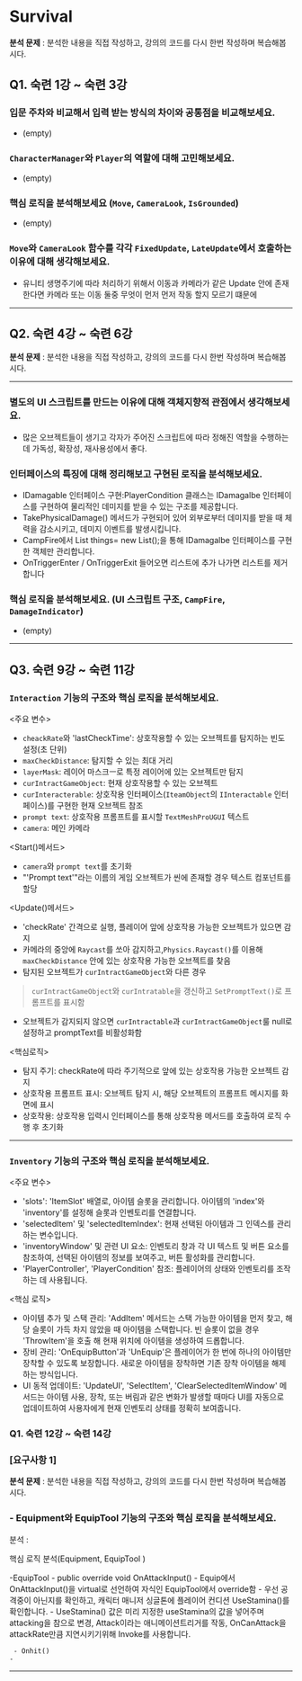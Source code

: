 # Survival

 **분석 문제** : 분석한 내용을 직접 작성하고, 강의의 코드를 다시 한번 작성하며 복습해봅시다.
 
## Q1. 숙련 1강 ~ 숙련 3강

### 입문 주차와 비교해서 입력 받는 방식의 차이와 공통점을 비교해보세요.
- (empty)
### `CharacterManager`와 `Player`의 역할에 대해 고민해보세요.
- (empty)
### 핵심 로직을 분석해보세요 (`Move`, `CameraLook`, `IsGrounded`)
- (empty)
### `Move`와 `CameraLook` 함수를 각각 `FixedUpdate`, `LateUpdate`에서 호출하는 이유에 대해 생각해보세요.
- 유니티 생명주기에 따라 처리하기 위해서 이동과 카메라가 같은 Update 안에 존재한다면 카메라 또는 이동 둘중 무엇이 먼저 먼저 작동 할지 모르기 떄문에
----
## Q2. 숙련 4강 ~ 숙련 6강
**분석 문제** : 분석한 내용을 직접 작성하고, 강의의 코드를 다시 한번 작성하며 복습해봅시다.
* * *
### 별도의 UI 스크립트를 만드는 이유에 대해 객체지향적 관점에서 생각해보세요.
- 많은 오브젝트들이 생기고 각자가 주어진 스크립트에 따라 정해진 역할을 수행하는데 가독성, 확장성, 재사용성에서 좋다.

### 인터페이스의 특징에 대해 정리해보고 구현된 로직을 분석해보세요.
- IDamagable 인터페이스 구현:PlayerCondition 클래스는 IDamagalbe 인터페이스를 구현하여 물리적인 데미지를 받을 수 있는 구조를 제공합니다.
- TakePhysicalDamage() 메서드가 구현되어 있어 외부로부터 데미지를 받을 때 체력을 감소시키고, 데미지 이벤트를 발생시킵니다.
- CampFire에서 List<IDamagalbe> things= new List<IDamagalbe>();을 통해 IDamagalbe 인터페이스를 구현한 객체만 관리합니다.
- OnTriggerEnter / OnTriggerExit 들어오면 리스트에 추가 나가면 리스트를 제거합니다

### 핵심 로직을 분석해보세요. (UI 스크립트 구조, `CampFire`, `DamageIndicator`)
- (empty)
---
## Q3. 숙련 9강 ~ 숙련 11강

### `Interaction` 기능의 구조와 핵심 로직을 분석해보세요.

<주요 변수>
- `cheackRate`와 'lastCheckTime': 상호작용할 수 있는 오브젝트를 탐지하는 빈도 설정(초 단위)
- `maxCheckDistance`: 탐지할 수 있는 최대 거리
- `layerMask`: 레이어 마스크ㅡ로 특정 레이어에 있는 오브젝트만 탐지
- `curIntractGameObject`: 현재 상호작용할 수 있는 오브젝트
- `curInteracterable`: 상호작용 인터페이스(`IteamObject`의 `IInteractable` 인터페이스)를 구현한 현재 오브젝트 참조
- `prompt text`: 상호작용 프롬프트를 표시할 `TextMeshProUGUI` 텍스트
- `camera`: 메인 카메라

<Start()메서드>
- `camera`와 `prompt text`를 초기화
- "'Prompt text'"라는 이름의 게임 오브젝트가 씬에 존재할 경우 텍스트 컴포넌트를 할당

<Update()메서드>
 - 'checkRate' 간격으로 실행, 플레이어 앞에 상호작용 가능한 오브젝트가 있으면 감지
 - 카메라의 중앙에 `Raycast`를 쏘아 감지하고,`Physics.Raycast()`를 이용해 `maxCheckDistance` 안에 있는 상호작용 가능한 오브젝트를 찾음
 - 탐지된 오브젝트가 `curIntractGameObject`와 다른 경우
  > `curIntractGameObject`와 `curIntratable`을 갱신하고 `SetPromptText()`로 프롬프트를 표시함
 - 오브젝트가 감지되지 않으면 `curIntractable`과 `curIntractGameObject`룰 null로 설정하고 promptText를 비활성화함

<핵심로직>
- 탐지 주기: checkRate에 따라 주기적으로 앞에 있는 상호작용 가능한 오브젝트 감지
- 상호작용 프롬프트 표시: 오브젝트 탐지 시, 해당 오브젝트의 프롬프트 메시지를 화면에 표시
- 상호작용: 상호작용 입력시 인터페이스를 통해 상호작용 메서드를 호출하여 로직 수행 후 초기화
----
### `Inventory` 기능의 구조와 핵심 로직을 분석해보세요.

<주요 변수>
- 'slots': 'ItemSlot' 배열로, 아이템 슬롯을 관리합니다. 아이템의 'index'와 'inventory'를 설정해 슬롯과 인벤토리를 연결합니다.
- 'selectedItem' 및 'selectedItemIndex': 현재 선택된 아이템과 그 인덱스를 관리하는 변수입니다.
- 'inventoryWindow' 및 관련 UI 요소: 인벤토리 창과 각 UI 텍스트 및 버튼 요소를 참조하여, 선택된 아이템의 정보를 보여주고, 버튼 활성화를 관리합니다.
- 'PlayerController', 'PlayerCondition' 참조: 플레이어의 상태와 인벤토리를 조작하는 데 사용됩니다.

<핵심 로직>
- 아이템 추가 및 스택 관리: 'AddItem' 메서드는 스택 가능한 아이템을 먼저 찾고, 해당 슬롯이 가득 차지 않았을 때 아이템을 스택합니다. 빈 슬롯이 없을 경우 'ThrowItem'을 호출 해 현재 위치에 아이템을 생성하여 드롭합니다.
- 장비 관리: 'OnEquipButton'과 'UnEquip'은 플레이어가 한 번에 하나의 아이템만 장착할 수 있도록 보장합니다. 새로운 아이템을 장착하면 기존 장착 아이템을 해제하는 방식입니다.
- UI 동적 업데이트: 'UpdateUI', 'SelectItem', 'ClearSelectedItemWindow' 메서드는 아이템 사용, 장착, 또는 버림과 같은 변화가 발생할 때마다 UI를 자동으로 업데이트하여 사용자에게 현재 인벤토리 상태를 정확히 보여줍니다.

### Q1. 숙련 12강 ~ 숙련 14강

### [요구사항 1]

**분석 문제** : 분석한 내용을 직접 작성하고, 강의의 코드를 다시 한번 작성하며 복습해봅시다.

### - Equipment와 EquipTool 기능의 구조와 핵심 로직을 분석해보세요.

분석 :

핵심 로직 분석(Equipment, EquipTool )

-EquipTool
     - public override void OnAttackInput()
	- Equip에서 OnAttackInput()을 virtual로 선언하여 자식인 EquipTool에서 override함
	- 우선 공격중이 아닌지를 확인하고, 캐릭터 매니저 싱글톤에 플레이어 컨디션 UseStamina()를 확인합니다.
	- UseStamina() 값은 미리 지정한 useStamina의 값을 넣어주며 attacking을 참으로 변경, Attack이라는 애니메이션트리거를 작동, OnCanAttack을 attackRate만큼 지연시키기위해 Invoke를 사용합니다.

     - Onhit()
	-
 ----
